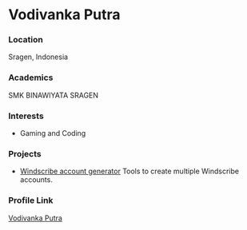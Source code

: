 # Vodivanka Putra

### Location

Sragen, Indonesia

### Academics

SMK BINAWIYATA SRAGEN

### Interests

- Gaming and Coding

### Projects

- [Windscribe account generator](https://github.com/MisticJr/autowindscribe) Tools to create multiple Windscribe accounts.

### Profile Link

[Vodivanka Putra](https://github.com/MisticJr/)
